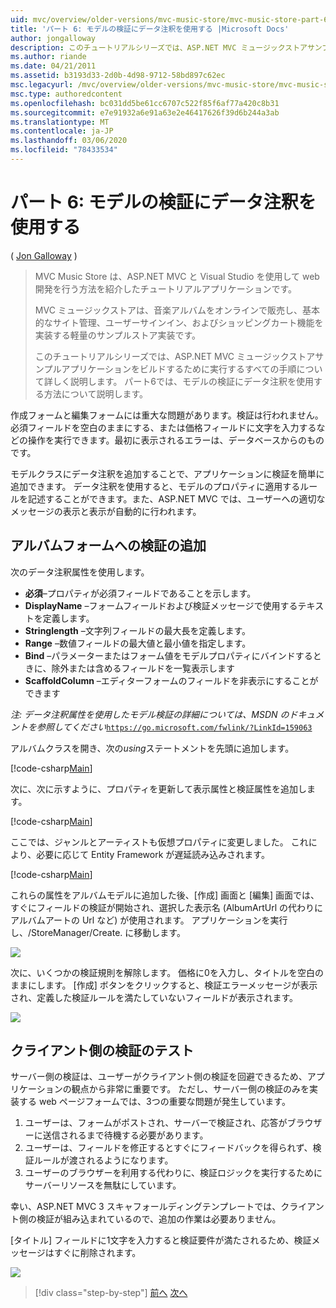 ```yaml
---
uid: mvc/overview/older-versions/mvc-music-store/mvc-music-store-part-6
title: 'パート 6: モデルの検証にデータ注釈を使用する |Microsoft Docs'
author: jongalloway
description: このチュートリアルシリーズでは、ASP.NET MVC ミュージックストアサンプルアプリケーションをビルドするために実行するすべての手順について詳しく説明します。 パート6では、モデル V のデータ注釈の使用について説明します。
ms.author: riande
ms.date: 04/21/2011
ms.assetid: b3193d33-2d0b-4d98-9712-58bd897c62ec
msc.legacyurl: /mvc/overview/older-versions/mvc-music-store/mvc-music-store-part-6
msc.type: authoredcontent
ms.openlocfilehash: bc031dd5be61cc6707c522f85f6af77a420c8b31
ms.sourcegitcommit: e7e91932a6e91a63e2e46417626f39d6b244a3ab
ms.translationtype: MT
ms.contentlocale: ja-JP
ms.lasthandoff: 03/06/2020
ms.locfileid: "78433534"
---
```

# <a name="part-6-using-data-annotations-for-model-validation"></a>パート 6: モデルの検証にデータ注釈を使用する

( [Jon Galloway](https://github.com/jongalloway) )

> MVC Music Store は、ASP.NET MVC と Visual Studio を使用して web 開発を行う方法を紹介したチュートリアルアプリケーションです。  
>   
> MVC ミュージックストアは、音楽アルバムをオンラインで販売し、基本的なサイト管理、ユーザーサインイン、およびショッピングカート機能を実装する軽量のサンプルストア実装です。  
>   
> このチュートリアルシリーズでは、ASP.NET MVC ミュージックストアサンプルアプリケーションをビルドするために実行するすべての手順について詳しく説明します。 パート6では、モデルの検証にデータ注釈を使用する方法について説明します。

作成フォームと編集フォームには重大な問題があります。検証は行われません。 必須フィールドを空白のままにする、または価格フィールドに文字を入力するなどの操作を実行できます。最初に表示されるエラーは、データベースからのものです。

モデルクラスにデータ注釈を追加することで、アプリケーションに検証を簡単に追加できます。 データ注釈を使用すると、モデルのプロパティに適用するルールを記述することができます。また、ASP.NET MVC では、ユーザーへの適切なメッセージの表示と表示が自動的に行われます。

## <a name="adding-validation-to-our-album-forms"></a>アルバムフォームへの検証の追加

次のデータ注釈属性を使用します。

- **必須**–プロパティが必須フィールドであることを示します。
- **DisplayName** –フォームフィールドおよび検証メッセージで使用するテキストを定義します。
- **Stringlength** –文字列フィールドの最大長を定義します。
- **Range** –数値フィールドの最大値と最小値を指定します。
- **Bind** –パラメーターまたはフォーム値をモデルプロパティにバインドするときに、除外または含めるフィールドを一覧表示します
- **ScaffoldColumn** –エディターフォームのフィールドを非表示にすることができます

*注: データ注釈属性を使用したモデル検証の詳細については、MSDN のドキュメントを参照してください*[`https://go.microsoft.com/fwlink/?LinkId=159063`](https://go.microsoft.com/fwlink/?LinkId=159063)

アルバムクラスを開き、次の*using*ステートメントを先頭に追加します。

[!code-csharp[Main](mvc-music-store-part-6/samples/sample1.cs)]

次に、次に示すように、プロパティを更新して表示属性と検証属性を追加します。

[!code-csharp[Main](mvc-music-store-part-6/samples/sample2.cs)]

ここでは、ジャンルとアーティストも仮想プロパティに変更しました。 これにより、必要に応じて Entity Framework が遅延読み込みされます。

[!code-csharp[Main](mvc-music-store-part-6/samples/sample3.cs)]

これらの属性をアルバムモデルに追加した後、[作成] 画面と [編集] 画面では、すぐにフィールドの検証が開始され、選択した表示名 (AlbumArtUrl の代わりにアルバムアートの Url など) が使用されます。 アプリケーションを実行し、/StoreManager/Create. に移動します。

![](mvc-music-store-part-6/_static/image1.png)

次に、いくつかの検証規則を解除します。 価格に0を入力し、タイトルを空白のままにします。 [作成] ボタンをクリックすると、検証エラーメッセージが表示され、定義した検証ルールを満たしていないフィールドが表示されます。

![](mvc-music-store-part-6/_static/image2.png)

## <a name="testing-the-client-side-validation"></a>クライアント側の検証のテスト

サーバー側の検証は、ユーザーがクライアント側の検証を回避できるため、アプリケーションの観点から非常に重要です。 ただし、サーバー側の検証のみを実装する web ページフォームでは、3つの重要な問題が発生しています。

1. ユーザーは、フォームがポストされ、サーバーで検証され、応答がブラウザーに送信されるまで待機する必要があります。
2. ユーザーは、フィールドを修正するとすぐにフィードバックを得られず、検証ルールが渡されるようになります。
3. ユーザーのブラウザーを利用する代わりに、検証ロジックを実行するためにサーバーリソースを無駄にしています。

幸い、ASP.NET MVC 3 スキャフォールディングテンプレートでは、クライアント側の検証が組み込まれているので、追加の作業は必要ありません。

[タイトル] フィールドに1文字を入力すると検証要件が満たされるため、検証メッセージはすぐに削除されます。

![](mvc-music-store-part-6/_static/image3.png)

> [!div class="step-by-step"]
> [前へ](mvc-music-store-part-5.md)
> [次へ](mvc-music-store-part-7.md)

